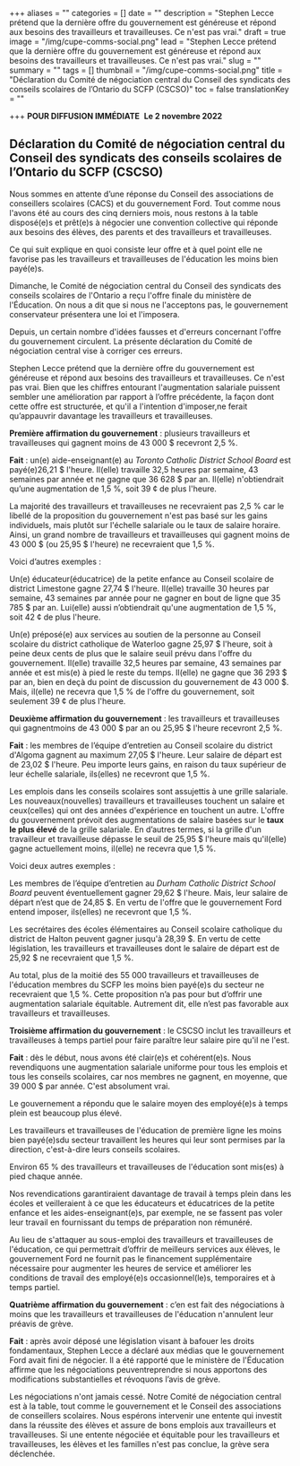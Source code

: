 +++
aliases = ""
categories = []
date = ""
description = "Stephen Lecce prétend que la dernière offre du gouvernement est généreuse et répond aux besoins des travailleurs et travailleuses. Ce n'est pas vrai."
draft = true
image = "/img/cupe-comms-social.png"
lead = "Stephen Lecce prétend que la dernière offre du gouvernement est généreuse et répond aux besoins des travailleurs et travailleuses. Ce n'est pas vrai."
slug = ""
summary = ""
tags = []
thumbnail = "/img/cupe-comms-social.png"
title = "Déclaration du Comité de négociation central du Conseil des syndicats des conseils scolaires de l’Ontario du SCFP (CSCSO)"
toc = false
translationKey = ""

+++
**POUR DIFFUSION IMMÉDIATE** ​ **Le 2 novembre 2022**

## **Déclaration du Comité de négociation central du Conseil des syndicats des conseils scolaires de l’Ontario du SCFP (CSCSO)**

Nous sommes en attente d’une réponse du Conseil des associations de conseillers scolaires (CACS) et du gouvernement Ford. Tout comme nous l'avons été au cours des cinq derniers mois, nous restons à la table disposé(e)s et prêt(e)s à négocier une convention collective qui réponde aux besoins des élèves, des parents et des travailleurs et travailleuses.

Ce qui suit explique en quoi consiste leur offre et à quel point elle ne favorise pas les travailleurs et travailleuses de l'éducation les moins bien payé(e)s.

Dimanche, le Comité de négociation central du Conseil des syndicats des conseils scolaires de l'Ontario a reçu l'offre finale du ministère de l'Éducation. On nous a dit que si nous ne l'acceptons pas, le gouvernement conservateur présentera une loi et l'imposera.

Depuis, un certain nombre d'idées fausses et d'erreurs concernant l'offre du gouvernement circulent. La présente déclaration du Comité de négociation central vise à corriger ces erreurs.

Stephen Lecce prétend que la dernière offre du gouvernement est généreuse et répond aux besoins des travailleurs et travailleuses. Ce n'est pas vrai. Bien que les chiffres entourant l'augmentation salariale puissent sembler une amélioration par rapport à l’offre précédente, la façon dont cette offre est structurée, et qu'il a l'intention d'imposer,ne ferait qu’appauvrir davantage les travailleurs et travailleuses.

**Première affirmation du gouvernement** : plusieurs travailleurs et travailleuses qui gagnent moins de 43 000 $ recevront 2,5 %.

**Fait** : un(e) aide-enseignant(e) au _Toronto Catholic District School Board_ est payé(e)26,21 $ l'heure. Il(elle) travaille 32,5 heures par semaine, 43 semaines par année et ne gagne que 36 628 $ par an. Il(elle) n'obtiendrait qu’une augmentation de 1,5 %, soit 39 ¢ de plus l'heure.

La majorité des travailleurs et travailleuses ne recevraient pas 2,5 % car le libellé de la proposition du gouvernement n'est pas basé sur les gains individuels, mais plutôt sur l'échelle salariale ou le taux de salaire horaire. Ainsi, un grand nombre de travailleurs et travailleuses qui gagnent moins de 43 000 $ (ou 25,95 $ l'heure) ne recevraient que 1,5 %.

Voici d’autres exemples :

Un(e) éducateur(éducatrice) de la petite enfance au Conseil scolaire de district Limestone gagne 27,74 $ l'heure. Il(elle) travaille 30 heures par semaine, 43 semaines par année pour ne gagner en bout de ligne que 35 785 $ par an. Lui(elle) aussi n’obtiendrait qu'une augmentation de 1,5 %, soit 42 ¢ de plus l'heure.

Un(e) préposé(e) aux services au soutien de la personne au Conseil scolaire du district catholique de Waterloo gagne 25,97 $ l'heure, soit à peine deux cents de plus que le salaire seuil prévu dans l'offre du gouvernement. Il(elle) travaille 32,5 heures par semaine, 43 semaines par année et est mis(e) à pied le reste du temps. Il(elle) ne gagne que 36 293 $ par an, bien en deçà du point de discussion du gouvernement de 43 000 $. Mais, il(elle) ne recevra que 1,5 % de l'offre du gouvernement, soit seulement 39 ¢ de plus l'heure.

**Deuxième affirmation du gouvernement** : les travailleurs et travailleuses qui gagnentmoins de 43 000 $ par an ou 25,95 $ l'heure recevront 2,5 %.

**Fait** : les membres de l’équipe d’entretien au Conseil scolaire du district d'Algoma gagnent au maximum 27,05 $ l'heure. Leur salaire de départ est de 23,02 $ l'heure. Peu importe leurs gains, en raison du taux supérieur de leur échelle salariale, ils(elles) ne recevront que 1,5 %.

Les emplois dans les conseils scolaires sont assujettis à une grille salariale. Les nouveaux(nouvelles) travailleurs et travailleuses touchent un salaire et ceux(celles) qui ont des années d'expérience en touchent un autre. L'offre du gouvernement prévoit des augmentations de salaire basées sur le **taux le plus élevé** de la grille salariale. En d’autres termes, si la grille d'un travailleur et travailleuse dépasse le seuil de 25,95 $ l'heure mais qu'il(elle) gagne actuellement moins, il(elle) ne recevra que 1,5 %.

Voici deux autres exemples :

Les membres de l’équipe d’entretien au _Durham Catholic District School Board_ peuvent éventuellement gagner 29,62 $ l'heure. Mais, leur salaire de départ n’est que de 24,85 $. En vertu de l'offre que le gouvernement Ford entend imposer, ils(elles) ne recevront que 1,5 %.

Les secrétaires des écoles élémentaires au Conseil scolaire catholique du district de Halton peuvent gagner jusqu'à 28,39 $. En vertu de cette législation, les travailleurs et travailleuses dont le salaire de départ est de 25,92 $ ne recevraient que 1,5 %.

Au total, plus de la moitié des 55 000 travailleurs et travailleuses de l'éducation membres du SCFP les moins bien payé(e)s du secteur ne recevraient que 1,5 %. Cette proposition n’a pas pour but d’offrir une augmentation salariale équitable. Autrement dit, elle n’est pas favorable aux travailleurs et travailleuses.

**Troisième affirmation du gouvernement** : le CSCSO inclut les travailleurs et travailleuses à temps partiel pour faire paraître leur salaire pire qu'il ne l'est.

**Fait** : dès le début, nous avons été clair(e)s et cohérent(e)s. Nous revendiquons une augmentation salariale uniforme pour tous les emplois et tous les conseils scolaires, car nos membres ne gagnent, en moyenne, que 39 000 $ par année. C'est absolument vrai.

Le gouvernement a répondu que le salaire moyen des employé(e)s à temps plein est beaucoup plus élevé.

Les travailleurs et travailleuses de l'éducation de première ligne les moins bien payé(e)sdu secteur travaillent les heures qui leur sont permises par la direction, c'est-à-dire leurs conseils scolaires.

Environ 65 % des travailleurs et travailleuses de l'éducation sont mis(es) à pied chaque année.

Nos revendications garantiraient davantage de travail à temps plein dans les écoles et veilleraient à ce que les éducateurs et éducatrices de la petite enfance et les aides-enseignant(e)s, par exemple, ne se fassent pas voler leur travail en fournissant du temps de préparation non rémunéré.

Au lieu de s'attaquer au sous-emploi des travailleurs et travailleuses de l'éducation, ce qui permettrait d’offrir de meilleurs services aux élèves, le gouvernement Ford ne fournit pas le financement supplémentaire nécessaire pour augmenter les heures de service et améliorer les conditions de travail des employé(e)s occasionnel(le)s, temporaires et à temps partiel.

**Quatrième affirmation du gouvernement** : c’en est fait des négociations à moins que les travailleurs et travailleuses de l'éducation n'annulent leur préavis de grève.

**Fait** : après avoir déposé une législation visant à bafouer les droits fondamentaux, Stephen Lecce a déclaré aux médias que le gouvernement Ford avait fini de négocier. Il a été rapporté que le ministère de l'Éducation affirme que les négociations peuventreprendre si nous apportons des modifications substantielles et révoquons l’avis de grève.

Les négociations n'ont jamais cessé. Notre Comité de négociation central est à la table, tout comme le gouvernement et le Conseil des associations de conseillers scolaires. Nous espérons intervenir une entente qui investit dans la réussite des élèves et assure de bons emplois aux travailleurs et travailleuses. Si une entente négociée et équitable pour les travailleurs et travailleuses, les élèves et les familles n'est pas conclue, la grève sera déclenchée.